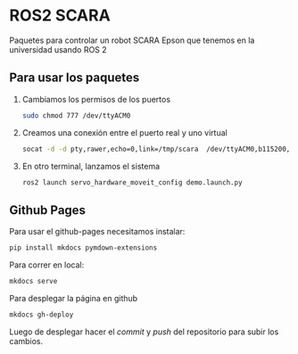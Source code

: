 # ROS2 SCARA

Paquetes para controlar un robot SCARA Epson que tenemos en la universidad usando ROS 2

## Para usar los paquetes

1. Cambiamos los permisos de los puertos

    ```bash
    sudo chmod 777 /dev/ttyACM0
    ```

2. Creamos una conexión entre el puerto real y uno virtual	

    ```bash
    socat -d -d pty,rawer,echo=0,link=/tmp/scara  /dev/ttyACM0,b115200,raw
    ```	

3. En otro terminal, lanzamos el sistema
	
    ```bash
    ros2 launch servo_hardware_moveit_config demo.launch.py
    ```	

## Github Pages

Para usar el github-pages necesitamos instalar:

```bash
pip install mkdocs pymdown-extensions
```

Para correr en local:

```bash
mkdocs serve
```

Para desplegar la página en github

```bash
mkdocs gh-deploy
```

Luego de desplegar hacer el _commit_ y _push_ del repositorio para subir los cambios.